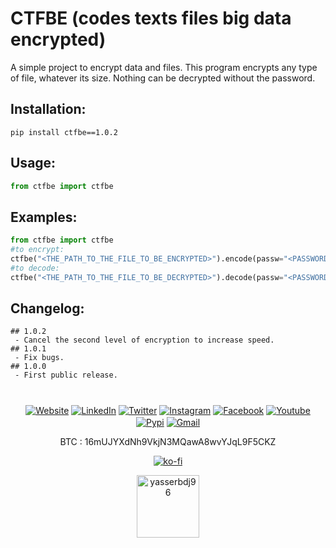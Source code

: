 
<h1>CTFBE (codes texts files big data encrypted)</h1>

<p>A simple project to encrypt data and files. This program encrypts any type of file, whatever its size. Nothing can be decrypted without the password.</p>

<h2>Installation:</h2>

```
pip install ctfbe==1.0.2
```

<h2>Usage:</h2>

```python
from ctfbe import ctfbe

```

<h2>Examples:</h2>

```python
from ctfbe import ctfbe
#to encrypt:
ctfbe("<THE_PATH_TO_THE_FILE_TO_BE_ENCRYPTED>").encode(passw="<PASSWORD>")
#to decode:
ctfbe("<THE_PATH_TO_THE_FILE_TO_BE_DECRYPTED>").decode(passw="<PASSWORD>",key_path="<KEY_FILE_PATH>")

```

<h2>Changelog:</h2>

```
## 1.0.2
 - Cancel the second level of encryption to increase speed.
## 1.0.1
 - Fix bugs.
## 1.0.0
 - First public release.

```

<h1></h1> 
   
<p align="center">
   <a href="https://yasserbdj96.github.io" align="center"><img align="center" alt="Website" src="https://img.shields.io/badge/Website-3b5998?style=flat-square&logo=google-chrome&logoColor=white"></a>
   <a href="https://www.linkedin.com/in/yasserbdj96" align="center"><img align="center" alt="LinkedIn" src="https://img.shields.io/badge/-LinkedIn-0e76a8?style=flat-square&logo=Linkedin&logoColor=white"></a>
   <a href="https://twitter.com/yasserbdj96" align="center"><img align="center" alt="Twitter" src="https://img.shields.io/badge/-Twitter-00acee?style=flat-square&logo=Twitter&logoColor=white"></a>
   <a href="https://www.instagram.com/yasserbdj96" align="center"><img align="center" alt="Instagram" src="https://img.shields.io/badge/-Instagram-e4405f?style=flat-square&logo=Instagram&logoColor=white"></a>
   <a href="https://www.facebook.com/yasserbdj96" align="center"><img align="center" alt="Facebook" src="https://img.shields.io/badge/-Facebook-0088cc?style=flat-square&logo=facebook&logoColor=white"></a>
   <a href="https://www.youtube.com/channel/UC53dtKxc84BNPyDb51rtRPg" align="center"><img align="center" alt="Youtube" src="https://img.shields.io/badge/-Youtube-ea4335?style=flat-square&logo=youtube&logoColor=white"></a>
   <a href="https://pypi.org/user/yasserbdj96" align="center"><img align="center" alt="Pypi" src="https://img.shields.io/badge/-Pypi-efeeea?style=flat-square&logo=pypi"></a>
   <a href="mailto:yasser.bdj96@gmail.com" align="center"><img align="center" alt="Gmail" src="https://img.shields.io/badge/-yasser.bdj96@gmail.com-c14438?style=flat-square&logo=Gmail&logoColor=white&link=mailto:yasser.bdj96@gmail.com"></a>
</p>

<p align="center">
    BTC : 16mUJYXdNh9VkjN3MQawA8wvYJqL9F5CKZ

</p>

<p align="center">
    <a align="center" href="https://ko-fi.com/L3L34CEPV">
        <img alt="ko-fi" align="center" src="https://ko-fi.com/img/githubbutton_sm.svg">
    </a>
</p>

<p align="center">
    <a align="center" href="https://yasserbdj96.github.io">
        <img align="center" alt="yasserbdj96" height="100" src="https://raw.githubusercontent.com/yasserbdj96/yasserbdj96/main/images/yasserbdj96.png">
    </a>
    <br>
    <a align="center" href="https://github.com/yasserbdj96/" align="center">
        <img align="center" alt="" src="https://visitor-badge.laobi.icu/badge?page_id=yasserbdj96.ctfbe">
    </a>
</p>
